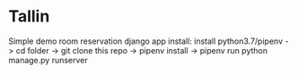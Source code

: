 # Tallin
Simple demo room reservation django app
install:
  install python3.7/pipenv ->
  cd folder ->
  git clone this repo ->
  pipenv install ->
  pipenv run python manage.py runserver
